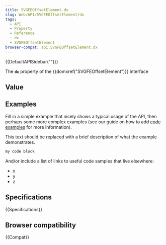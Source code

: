 ```yaml
---
title: SVGFEOffsetElement.dx
slug: Web/API/SVGFEOffsetElement/dx
tags:
  - API
  - Property
  - Reference
  - dx
  - SVGFEOffsetElement
browser-compat: api.SVGFEOffsetElement.dx
---
```

{{DefaultAPISidebar("")}}

The **`dx`** property of the {{domxref("SVGFEOffsetElement")}} interface 

## Value



## Examples

Fill in a simple example that nicely shows a typical usage of the API, then perhaps some more complex examples (see our guide on how to add [code examples](/en-US/docs/MDN/Contribute/Structures/Code_examples) for more information).

This text should be replaced with a brief description of what the example demonstrates.

```js
my code block
```

And/or include a list of links to useful code samples that live elsewhere:

*   x
*   y
*   z

## Specifications

{{Specifications}}

## Browser compatibility

{{Compat}}


